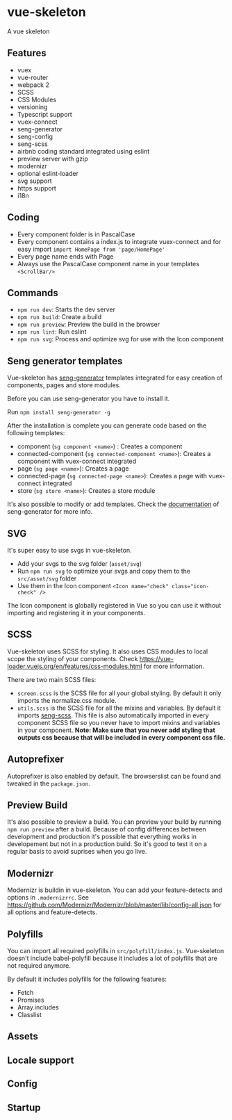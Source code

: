 # vue-skeleton
A vue skeleton

## Features

* vuex
* vue-router
* webpack 2
* SCSS
* CSS Modules
* versioning
* Typescript support
* vuex-connect
* seng-generator
* seng-config
* seng-scss
* airbnb coding standard integrated using eslint
* preview server with gzip
* modernizr
* optional eslint-loader
* svg support
* https support
* i18n

## Coding

* Every component folder is in PascalCase
* Every component contains a index.js to integrate vuex-connect and for easy import ```import HomePage from 'page/HomePage'```
* Every page name ends with Page
* Always use the PascalCase component name in your templates ```<ScrollBar/>```

## Commands

* ```npm run dev```: Starts the dev server
* ```npm run build```: Create a build
* ```npm run preview```: Preview the build in the browser
* ```npm run lint```: Run eslint
* ```npm run svg```: Process and optimize svg for use with the Icon component


## Seng generator templates

Vue-skeleton has [seng-generator](https://github.com/mediamonks/seng-generator) templates integrated for easy creation of components, pages and store modules.

Before you can use seng-generator you have to install it.

Run ```npm install seng-generator -g```

After the installation is complete you can generate code based on the following templates:
* component (```sg component <name>```) : Creates a component
* connected-component (```sg connected-component <name>```): Creates a component with vuex-connect integrated
* page (```sg page <name>```): Creates a page
* connected-page (```sg connected-page <name>```): Creates a page with vuex-connect integrated
* store (```sg store <name>```): Creates a store module

It's also possible to modify or add templates. Check the [documentation](https://github.com/mediamonks/seng-generator) of seng-generator for more info.

## SVG

It's super easy to use svgs in vue-skeleton.

* Add your svgs to the svg folder (```asset/svg```)
* Run ```npm run svg``` to optimize your svgs and copy them to the ```src/asset/svg``` folder
* Use them in the Icon component ```<Icon name="check" class="icon-check" />```

The Icon component is globally registered in Vue so you can use it without importing and registering it in your components.

## SCSS

Vue-skeleton uses SCSS for styling. It also uses CSS modules to local scope the styling of your components.
Check https://vue-loader.vuejs.org/en/features/css-modules.html for more information.

There are two main SCSS files:

* ```screen.scss``` is the SCSS file for all your global styling. By default it only imports the normalize.css module.
* ```utils.scss``` is the SCSS file for all the mixins and variables. By default it imports [seng-scss](https://github.com/mediamonks/seng-scss).
This file is also automatically imported in every component SCSS file so you never have to import mixins and variables in your component.
**Note: Make sure that you never add styling that outputs css because that will be included in every component css file.**

## Autoprefixer

Autoprefixer is also enabled by default. The browserslist can be found and tweaked in the ```package.json```.

## Preview Build

It's also possible to preview a build. You can preview your build by running ```npm run preview``` after a build.
Because of config differences between development and production it's possible that everything works in developement but not in a production build.
So it's good to test it on a regular basis to avoid suprises when you go live.

## Modernizr

Modernizr is buildin in vue-skeleton. You can add your feature-detects and options in ```.modernizrrc```. See https://github.com/Modernizr/Modernizr/blob/master/lib/config-all.json for all options and feature-detects.

## Polyfills

You can import all required polyfills in ```src/polyfill/index.js```.
Vue-skeleton doesn't include babel-polyfill because it includes a lot of polyfills that are not required anymore.

By default it includes polyfills for the following features:

* Fetch
* Promises
* Array.includes
* Classlist

## Assets

## Locale support

## Config

## Startup






